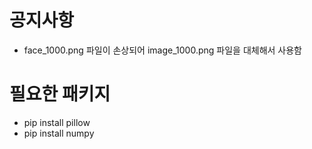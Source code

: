# 공지사항
- face_1000.png 파일이 손상되어 image_1000.png 파일을 대체해서 사용함

# 필요한 패키지
- pip install pillow
- pip install numpy